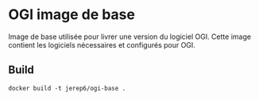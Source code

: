 # OGI image de base
Image de base utilisée pour livrer une version du logiciel OGI. Cette image contient les logiciels nécessaires et configurés pour OGI.

## Build
    docker build -t jerep6/ogi-base .

